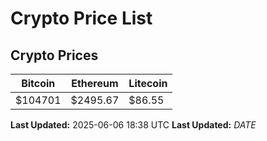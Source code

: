 # Crypto Price List

## Crypto Prices
| Bitcoin | Ethereum | Litecoin |
| ------- | -------- | -------- |
| $104701 | $2495.67 | $86.55 |
**Last Updated:** 2025-06-06 18:38 UTC
**Last Updated:** $DATE$
